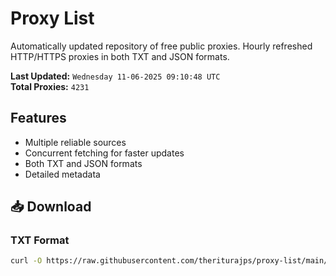 # Proxy List

Automatically updated repository of free public proxies. Hourly refreshed HTTP/HTTPS proxies in both TXT and JSON formats.

**Last Updated:** `Wednesday 11-06-2025 09:10:48 UTC`  
**Total Proxies:** `4231`

## Features
- Multiple reliable sources
- Concurrent fetching for faster updates
- Both TXT and JSON formats
- Detailed metadata

## 📥 Download

### TXT Format
```bash
curl -O https://raw.githubusercontent.com/theriturajps/proxy-list/main/proxies.txt
